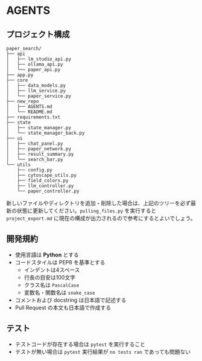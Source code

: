 # AGENTS

## プロジェクト構成

```
paper_search/
├── api
│   ├── lm_studio_api.py
│   ├── ollama_api.py
│   └── paper_api.py
├── app.py
├── core
│   ├── data_models.py
│   ├── llm_service.py
│   └── paper_service.py
├── new_repo
│   ├── AGENTS.md
│   └── README.md
├── requirements.txt
├── state
│   ├── state_manager.py
│   └── state_manager_back.py
├── ui
│   ├── chat_panel.py
│   ├── paper_network.py
│   ├── result_summary.py
│   └── search_bar.py
└── utils
    ├── config.py
    ├── cytoscape_utils.py
    ├── field_colors.py
    ├── llm_controller.py
    └── paper_controller.py
```

新しいファイルやディレクトリを追加・削除した場合は、上記のツリーを必ず最新の状態に更新してください。`pulling_files.py` を実行すると `project_export.md` に現在の構成が出力されるので参考にするとよいでしょう。

## 開発規約
- 使用言語は **Python** とする
- コードスタイルは PEP8 を基準とする
  - インデントは4スペース
  - 行長の目安は100文字
  - クラス名は `PascalCase`
  - 変数名・関数名は `snake_case`
- コメントおよび docstring は日本語で記述する
- Pull Request の本文も日本語で作成する

## テスト
- テストコードが存在する場合は `pytest` を実行すること
- テストが無い場合は `pytest` 実行結果が `no tests ran` であっても問題ない
